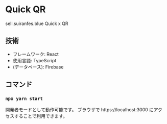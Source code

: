 # Quick QR
sell.suiranfes.blue Quick x QR

## 技術
- フレームワーク: React
- 使用言語: TypeScript
- (データベース): Firebase

## コマンド

### `npx yarn start`
開発者モードとして動作可能です。
ブラウザで https://localhost:3000 にアクセスすることで利用できます。
